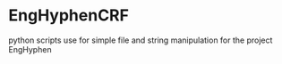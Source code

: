 # EngHyphenCRF
python scripts use for simple file and string manipulation for the project EngHyphen
